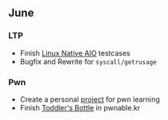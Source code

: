 ## June

### LTP

- Finish [Linux Native AIO](http://lse.sourceforge.net/io/aio.html) testcases
- Bugfix and Rewrite for `syscall/getrusage`

### Pwn

- Create a personal [project](https://github.com/ZiyaoXie/Pwn) for pwn learning
- Finish [Toddler's Bottle](http://pwnable.kr/play.php) in pwnable.kr
